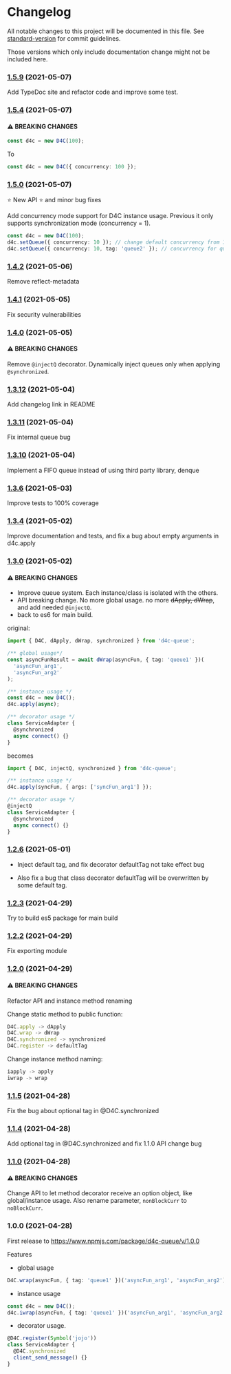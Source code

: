 # Changelog

All notable changes to this project will be documented in this file. See [standard-version](https://github.com/conventional-changelog/standard-version) for commit guidelines.

Those versions which only include documentation change might not be included here.

### [1.5.9](https://github.com/grimmer0125/d4c-queue/compare/v1.5.4...v1.5.9) (2021-05-07)

Add TypeDoc site and refactor code and improve some test. 

### [1.5.4](https://github.com/grimmer0125/d4c-queue/compare/v1.5.0...v1.5.4) (2021-05-07)

#### ⚠ BREAKING CHANGES

```ts
const d4c = new D4C(100);
```

To

```ts
const d4c = new D4C({ concurrency: 100 });
```

### [1.5.0](https://github.com/grimmer0125/d4c-queue/compare/v1.4.5...v1.5.0) (2021-05-07)

⭐ New API ⭐ and minor bug fixes

Add concurrency mode support for D4C instance usage. Previous it only supports synchronization mode (concurrency = 1).

```ts
const d4c = new D4C(100);
d4c.setQueue({ concurrency: 10 }); // change default concurrency from 1 to 10
d4c.setQueue({ concurrency: 10, tag: 'queue2' }); // concurrency for queue2
```

### [1.4.2](https://github.com/grimmer0125/d4c-queue/compare/v1.4.1...v1.4.2) (2021-05-06)

Remove reflect-metadata

### [1.4.1](https://github.com/grimmer0125/d4c-queue/compare/v1.4.0...v1.4.1) (2021-05-05)

Fix security vulnerabilities

### [1.4.0](https://github.com/grimmer0125/d4c-queue/compare/v1.3.12...v1.4.0) (2021-05-05)

#### ⚠ BREAKING CHANGES

Remove `@injectQ` decorator. Dynamically inject queues only when applying `@synchronized`.

### [1.3.12](https://github.com/grimmer0125/d4c-queue/compare/v1.3.11...v1.3.12) (2021-05-04)

Add changelog link in README

### [1.3.11](https://github.com/grimmer0125/d4c-queue/compare/v1.3.10...v1.3.11) (2021-05-04)

Fix internal queue bug

### [1.3.10](https://github.com/grimmer0125/d4c-queue/compare/v1.3.6...v1.3.10) (2021-05-04)

Implement a FIFO queue instead of using third party library, denque

### [1.3.6](https://github.com/grimmer0125/d4c-queue/compare/v1.3.4...v1.3.6) (2021-05-03)

Improve tests to 100% coverage

### [1.3.4](https://github.com/grimmer0125/d4c-queue/compare/v1.3.0...v1.3.4) (2021-05-02)

Improve documentation and tests, and fix a bug about empty arguments in d4c.apply

### [1.3.0](https://github.com/grimmer0125/d4c-queue/compare/v1.2.6...v1.3.0) (2021-05-02)

#### ⚠ BREAKING CHANGES

- Improve queue system. Each instance/class is isolated with the others.
- API breaking change. No more global usage. no more ~~dApply, dWrap~~, and add needed `@injectQ`.
- back to es6 for main build.

original:

```ts
import { D4C, dApply, dWrap, synchronized } from 'd4c-queue';

/** global usage*/
const asyncFunResult = await dWrap(asyncFun, { tag: 'queue1' })(
  'asyncFun_arg1',
  'asyncFun_arg2'
);

/** instance usage */
const d4c = new D4C();
d4c.apply(async);

/** decorator usage */
class ServiceAdapter {
  @synchronized
  async connect() {}
}
```

becomes

```ts
import { D4C, injectQ, synchronized } from 'd4c-queue';

/** instance usage */
d4c.apply(syncFun, { args: ['syncFun_arg1'] });

/** decorator usage */
@injectQ
class ServiceAdapter {
  @synchronized
  async connect() {}
}
```

### [1.2.6](https://github.com/grimmer0125/d4c-queue/compare/v1.2.3...v1.2.6) (2021-05-01)

- Inject default tag, and fix decorator defaultTag not take effect bug

- Also fix a bug that class decorator defaultTag will be overwritten by
  some default tag.

### [1.2.3](https://github.com/grimmer0125/d4c-queue/compare/v1.2.2...v1.2.3) (2021-04-29)

Try to build es5 package for main build

### [1.2.2](https://github.com/grimmer0125/d4c-queue/compare/v1.2.0...v1.2.2) (2021-04-29)

Fix exporting module

### [1.2.0](https://github.com/grimmer0125/d4c-queue/compare/v1.1.5...v1.2.0) (2021-04-29)

#### ⚠ BREAKING CHANGES

Refactor API and instance method renaming

Change static method to public function:

```ts
D4C.apply -> dApply
D4C.wrap -> dWrap
D4C.synchronized -> synchronized
D4C.register -> defaultTag
```

Change instance method naming:

```ts
iapply -> apply
iwrap -> wrap
```

### [1.1.5](https://github.com/grimmer0125/d4c-queue/compare/v1.1.4...v1.1.5) (2021-04-28)

Fix the bug about optional tag in @D4C.synchronized

### [1.1.4](https://github.com/grimmer0125/d4c-queue/compare/v1.1.0...v1.1.4) (2021-04-28)

Add optional tag in @D4C.synchronized and fix 1.1.0 API change bug

### [1.1.0](https://github.com/grimmer0125/d4c-queue/compare/v1.0.0...v1.1.0) (2021-04-28)

#### ⚠ BREAKING CHANGES

Change API to let method decorator receive an option object, like global/instance usage.
Also rename parameter, `nonBlockCurr` to `noBlockCurr`.

### 1.0.0 (2021-04-28)

First release to https://www.npmjs.com/package/d4c-queue/v/1.0.0

Features

- global usage

```ts
D4C.wrap(asyncFun, { tag: 'queue1' })('asyncFun_arg1', 'asyncFun_arg2');
```

- instance usage

```ts
const d4c = new D4C();
d4c.iwrap(asyncFun, { tag: 'queue1' })('asyncFun_arg1', 'asyncFun_arg2');
```

- decorator usage.

```ts
@D4C.register(Symbol('jojo'))
class ServiceAdapter {
  @D4C.synchronized
  client_send_message() {}
}
```
